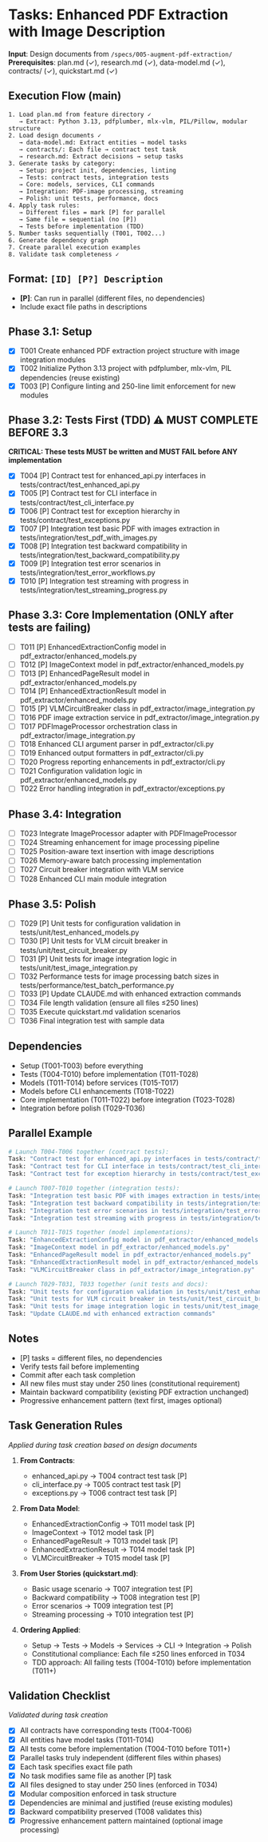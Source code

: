 # Tasks: Enhanced PDF Extraction with Image Description

**Input**: Design documents from `/specs/005-augment-pdf-extraction/`
**Prerequisites**: plan.md (✓), research.md (✓), data-model.md (✓), contracts/ (✓), quickstart.md (✓)

## Execution Flow (main)

```
1. Load plan.md from feature directory ✓
   → Extract: Python 3.13, pdfplumber, mlx-vlm, PIL/Pillow, modular structure
2. Load design documents ✓
   → data-model.md: Extract entities → model tasks
   → contracts/: Each file → contract test task
   → research.md: Extract decisions → setup tasks
3. Generate tasks by category:
   → Setup: project init, dependencies, linting
   → Tests: contract tests, integration tests
   → Core: models, services, CLI commands
   → Integration: PDF-image processing, streaming
   → Polish: unit tests, performance, docs
4. Apply task rules:
   → Different files = mark [P] for parallel
   → Same file = sequential (no [P])
   → Tests before implementation (TDD)
5. Number tasks sequentially (T001, T002...)
6. Generate dependency graph
7. Create parallel execution examples
8. Validate task completeness ✓
```

## Format: `[ID] [P?] Description`

- **[P]**: Can run in parallel (different files, no dependencies)
- Include exact file paths in descriptions

## Phase 3.1: Setup

- [X] T001 Create enhanced PDF extraction project structure with image integration modules
- [X] T002 Initialize Python 3.13 project with pdfplumber, mlx-vlm, PIL dependencies (reuse existing)
- [X] T003 [P] Configure linting and 250-line limit enforcement for new modules

## Phase 3.2: Tests First (TDD) ⚠️ MUST COMPLETE BEFORE 3.3

**CRITICAL: These tests MUST be written and MUST FAIL before ANY implementation**

- [X] T004 [P] Contract test for enhanced_api.py interfaces in tests/contract/test_enhanced_api.py
- [X] T005 [P] Contract test for CLI interface in tests/contract/test_cli_interface.py
- [X] T006 [P] Contract test for exception hierarchy in tests/contract/test_exceptions.py
- [X] T007 [P] Integration test basic PDF with images extraction in tests/integration/test_pdf_with_images.py
- [X] T008 [P] Integration test backward compatibility in tests/integration/test_backward_compatibility.py
- [X] T009 [P] Integration test error scenarios in tests/integration/test_error_workflows.py
- [X] T010 [P] Integration test streaming with progress in tests/integration/test_streaming_progress.py

## Phase 3.3: Core Implementation (ONLY after tests are failing)

- [ ] T011 [P] EnhancedExtractionConfig model in pdf_extractor/enhanced_models.py
- [ ] T012 [P] ImageContext model in pdf_extractor/enhanced_models.py
- [ ] T013 [P] EnhancedPageResult model in pdf_extractor/enhanced_models.py
- [ ] T014 [P] EnhancedExtractionResult model in pdf_extractor/enhanced_models.py
- [ ] T015 [P] VLMCircuitBreaker class in pdf_extractor/image_integration.py
- [ ] T016 PDF image extraction service in pdf_extractor/image_integration.py
- [ ] T017 PDFImageProcessor orchestration class in pdf_extractor/image_integration.py
- [ ] T018 Enhanced CLI argument parser in pdf_extractor/cli.py
- [ ] T019 Enhanced output formatters in pdf_extractor/cli.py
- [ ] T020 Progress reporting enhancements in pdf_extractor/cli.py
- [ ] T021 Configuration validation logic in pdf_extractor/enhanced_models.py
- [ ] T022 Error handling integration in pdf_extractor/exceptions.py

## Phase 3.4: Integration

- [ ] T023 Integrate ImageProcessor adapter with PDFImageProcessor
- [ ] T024 Streaming enhancement for image processing pipeline
- [ ] T025 Position-aware text insertion with image descriptions
- [ ] T026 Memory-aware batch processing implementation
- [ ] T027 Circuit breaker integration with VLM service
- [ ] T028 Enhanced CLI main module integration

## Phase 3.5: Polish

- [ ] T029 [P] Unit tests for configuration validation in tests/unit/test_enhanced_models.py
- [ ] T030 [P] Unit tests for VLM circuit breaker in tests/unit/test_circuit_breaker.py
- [ ] T031 [P] Unit tests for image integration logic in tests/unit/test_image_integration.py
- [ ] T032 Performance tests for image processing batch sizes in tests/performance/test_batch_performance.py
- [ ] T033 [P] Update CLAUDE.md with enhanced extraction commands
- [ ] T034 File length validation (ensure all files ≤250 lines)
- [ ] T035 Execute quickstart.md validation scenarios
- [ ] T036 Final integration test with sample data

## Dependencies

- Setup (T001-T003) before everything
- Tests (T004-T010) before implementation (T011-T028)
- Models (T011-T014) before services (T015-T017)
- Models before CLI enhancements (T018-T022)
- Core implementation (T011-T022) before integration (T023-T028)
- Integration before polish (T029-T036)

## Parallel Example

```bash
# Launch T004-T006 together (contract tests):
Task: "Contract test for enhanced_api.py interfaces in tests/contract/test_enhanced_api.py"
Task: "Contract test for CLI interface in tests/contract/test_cli_interface.py"
Task: "Contract test for exception hierarchy in tests/contract/test_exceptions.py"

# Launch T007-T010 together (integration tests):
Task: "Integration test basic PDF with images extraction in tests/integration/test_pdf_with_images.py"
Task: "Integration test backward compatibility in tests/integration/test_backward_compatibility.py"
Task: "Integration test error scenarios in tests/integration/test_error_workflows.py"
Task: "Integration test streaming with progress in tests/integration/test_streaming_progress.py"

# Launch T011-T015 together (model implementations):
Task: "EnhancedExtractionConfig model in pdf_extractor/enhanced_models.py"
Task: "ImageContext model in pdf_extractor/enhanced_models.py"
Task: "EnhancedPageResult model in pdf_extractor/enhanced_models.py"
Task: "EnhancedExtractionResult model in pdf_extractor/enhanced_models.py"
Task: "VLMCircuitBreaker class in pdf_extractor/image_integration.py"

# Launch T029-T031, T033 together (unit tests and docs):
Task: "Unit tests for configuration validation in tests/unit/test_enhanced_models.py"
Task: "Unit tests for VLM circuit breaker in tests/unit/test_circuit_breaker.py"
Task: "Unit tests for image integration logic in tests/unit/test_image_integration.py"
Task: "Update CLAUDE.md with enhanced extraction commands"
```

## Notes

- [P] tasks = different files, no dependencies
- Verify tests fail before implementing
- Commit after each task completion
- All new files must stay under 250 lines (constitutional requirement)
- Maintain backward compatibility (existing PDF extraction unchanged)
- Progressive enhancement pattern (text first, images optional)

## Task Generation Rules

_Applied during task creation based on design documents_

1. **From Contracts**:
   - enhanced_api.py → T004 contract test task [P]
   - cli_interface.py → T005 contract test task [P]
   - exceptions.py → T006 contract test task [P]

2. **From Data Model**:
   - EnhancedExtractionConfig → T011 model task [P]
   - ImageContext → T012 model task [P]
   - EnhancedPageResult → T013 model task [P]
   - EnhancedExtractionResult → T014 model task [P]
   - VLMCircuitBreaker → T015 model task [P]

3. **From User Stories (quickstart.md)**:
   - Basic usage scenario → T007 integration test [P]
   - Backward compatibility → T008 integration test [P]
   - Error scenarios → T009 integration test [P]
   - Streaming processing → T010 integration test [P]

4. **Ordering Applied**:
   - Setup → Tests → Models → Services → CLI → Integration → Polish
   - Constitutional compliance: Each file ≤250 lines enforced in T034
   - TDD approach: All failing tests (T004-T010) before implementation (T011+)

## Validation Checklist

_Validated during task creation_

- [x] All contracts have corresponding tests (T004-T006)
- [x] All entities have model tasks (T011-T014)
- [x] All tests come before implementation (T004-T010 before T011+)
- [x] Parallel tasks truly independent (different files within phases)
- [x] Each task specifies exact file path
- [x] No task modifies same file as another [P] task
- [x] All files designed to stay under 250 lines (enforced in T034)
- [x] Modular composition enforced in task structure
- [x] Dependencies are minimal and justified (reuse existing modules)
- [x] Backward compatibility preserved (T008 validates this)
- [x] Progressive enhancement pattern maintained (optional image processing)
